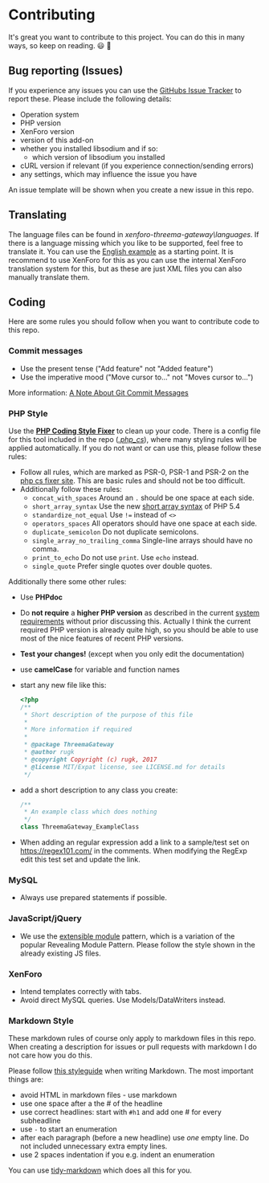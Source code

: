 # Contributing
It's great you want to contribute to this project. You can do this in many ways, so keep on reading. :smiley: :tada:

## Bug reporting (Issues)
If you experience any issues you can use the [GitHubs Issue Tracker](issues) to report these. Please  include the following details:
- Operation system
- PHP version
- XenForo version
- version of this add-on
- whether you installed libsodium and if so:
  - which version of libsodium you installed
- cURL version if relevant (if you experience connection/sending errors)
- any settings, which may influence the issue you have

An issue template will be shown when you create a new issue in this repo.

## Translating
The language files can be found in _xenforo-threema-gateway\languages_. If there is a language missing which you like to be supported, feel free to translate it. You can use the [English example](languages/en-US.xml) as a starting point. It is recommend to use XenForo for this as you can use the internal XenForo translation system for this, but as these are just XML files you can also manually translate them.

## Coding
Here are some rules you should follow when you want to contribute code to this repo.

### Commit messages
- Use the present tense ("Add feature" not "Added feature")
- Use the imperative mood ("Move cursor to..." not "Moves cursor to...")

More information: [A Note About Git Commit Messages](http://tbaggery.com/2008/04/19/a-note-about-git-commit-messages.html)

### PHP Style
Use the **[PHP Coding Style Fixer](http://cs.sensiolabs.org/)** to clean up your code. There is a config file for this tool included in the repo (_[.php_cs](.php_cs)_), where many styling rules will be applied automatically. If you do not want or can use this, please follow these rules:
- Follow all rules, which are marked as PSR-0, PSR-1 and PSR-2 on the [php cs fixer site](http://cs.sensiolabs.org/). This are basic rules and should not be too difficult.
- Additionally follow these rules:
  - `concat_with_spaces` Around an `.` should be one space at each side.
  - `short_array_syntax` Use the new [short array syntax](https://secure.php.net/manual/language.types.array.php) of PHP 5.4
  - `standardize_not_equal` Use `!=` instead of `<>`
  - `operators_spaces` All operators should have one space at each side.
  - `duplicate_semicolon` Do not duplicate semicolons.
  - `single_array_no_trailing_comma` Single-line arrays should have no comma.
  - `print_to_echo` Do not use `print`. Use `echo` instead.
  - `single_quote` Prefer single quotes over double quotes.

Additionally there some other rules:
- Use **PHPdoc**
- Do **not require** a **higher PHP version** as described in the current [system requirements](./README.md#Requirements) without prior discussing this. Actually I think the current required PHP version is already quite high, so you should be able to use most of the nice features of recent PHP versions.
- **Test your changes!** (except when you only edit the documentation)
- use **camelCase** for variable and function names
- start any new file like this:

  ```php
  <?php
  /**
   * Short description of the purpose of this file
   *
   * More information if required
   *
   * @package ThreemaGateway
   * @author rugk
   * @copyright Copyright (c) rugk, 2017
   * @license MIT/Expat license, see LICENSE.md for details
   */
  ```

- add a short description to any class you create:

  ```php
  /**
   * An example class which does nothing
   */
  class ThreemaGateway_ExampleClass
  ```
- When adding an regular expression add a link to a sample/test set on https://regex101.com/ in the comments. When modifying the RegExp edit this test set and update the link.

### MySQL
* Always use prepared statements if possible.

### JavaScript/jQuery

* We use the [extensible module](http://www.adequatelygood.com/JavaScript-Module-Pattern-In-Depth.html) pattern, which is a variation of the popular Revealing Module Pattern. Please follow the style shown in the already existing JS files.

### XenForo
* Intend templates correctly with tabs.
* Avoid direct MySQL queries. Use Models/DataWriters instead.

### Markdown Style
These markdown rules of course only apply to markdown files in this repo. When creating a description for issues or pull requests with markdown I do not care how you do this.

Please follow [this styleguide](https://github.com/slang800/markdown-styleguide) when writing Markdown. The most important things are:
- avoid HTML in markdown files - use markdown
- use one space after a the # of the headline
- use correct headlines: start with `#h1` and add one # for every subheadline
- use `-` to start an enumeration
- after each paragraph (before a new headline) use _one_ empty line. Do not included unnecessary extra empty lines.
- use 2 spaces indentation if you e.g. indent an enumeration

You can use [tidy-markdown](https://github.com/slang800/tidy-markdown) which does all this for you.

